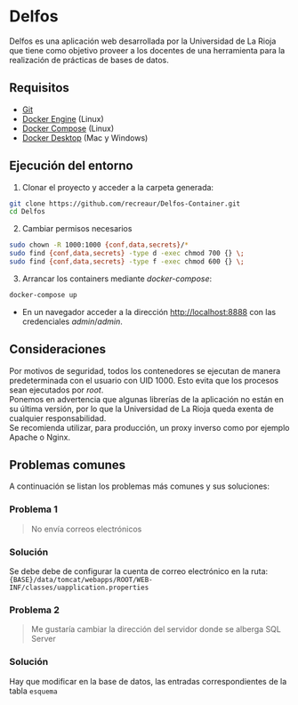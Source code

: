 
# Delfos

Delfos es una aplicación web desarrollada por la Universidad de La Rioja que tiene como objetivo proveer a los docentes de una herramienta para la realización de prácticas de bases de datos.



## Requisitos
* [Git](https://git-scm.com/downloads)
* [Docker Engine](https://docs.docker.com/installation/) (Linux)
* [Docker Compose](https://docs.docker.com/compose/) (Linux)
* [Docker Desktop](https://docs.docker.com/desktop/) (Mac y Windows)


## Ejecución del entorno
1. Clonar el proyecto y acceder a la carpeta generada:
```sh
git clone https://github.com/recreaur/Delfos-Container.git
cd Delfos
```

2. Cambiar permisos necesarios
```sh
sudo chown -R 1000:1000 {conf,data,secrets}/*
sudo find {conf,data,secrets} -type d -exec chmod 700 {} \;
sudo find {conf,data,secrets} -type f -exec chmod 600 {} \;
```

3. Arrancar los containers mediante *docker-compose*:
```sh
docker-compose up
```
* En un navegador acceder a la dirección <http://localhost:8888> con las credenciales *admin*/*admin*.

## Consideraciones

Por motivos de seguridad, todos los contenedores se ejecutan de manera predeterminada con el usuario con UID 1000. Esto evita que los procesos sean ejecutados por *root*. \
Ponemos en advertencia que algunas librerías de la aplicación no están en su última versión, por lo que la Universidad de La Rioja queda exenta de cualquier responsabilidad. \
Se recomienda utilizar, para producción, un proxy inverso como por ejemplo Apache o Nginx.

## Problemas comunes

A continuación se listan los problemas más comunes y sus soluciones:

### Problema 1

> No envía correos electrónicos

### Solución

Se debe debe de configurar la cuenta de correo electrónico en la ruta:
 `{BASE}/data/tomcat/webapps/ROOT/WEB-INF/classes/uapplication.properties`


### Problema 2

> Me gustaría cambiar la dirección del servidor donde se alberga SQL Server

### Solución

Hay que modificar en la base de datos, las entradas correspondientes de la tabla `esquema`

